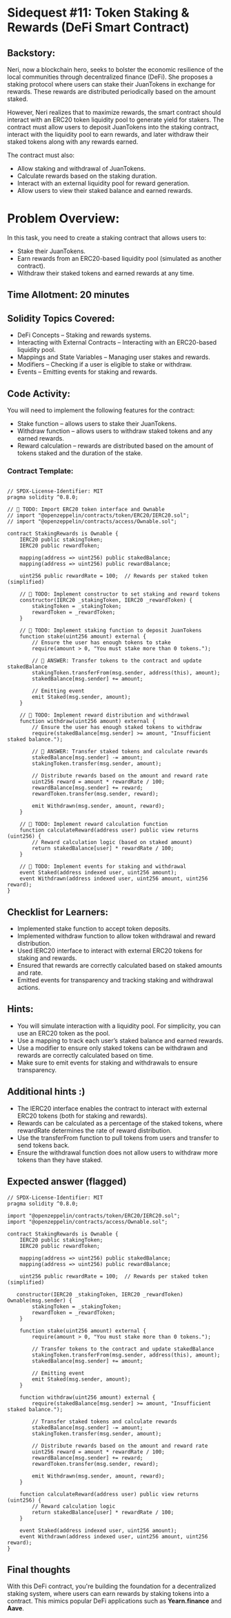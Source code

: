 # Sidequest #11: Token Staking & Rewards (DeFi Smart Contract)

## Backstory:

Neri, now a blockchain hero, seeks to bolster the economic resilience of the local communities through decentralized finance (DeFi). She proposes a staking protocol where users can stake their JuanTokens in exchange for rewards. These rewards are distributed periodically based on the amount staked.

However, Neri realizes that to maximize rewards, the smart contract should interact with an ERC20 token liquidity pool to generate yield for stakers. The contract must allow users to deposit JuanTokens into the staking contract, interact with the liquidity pool to earn rewards, and later withdraw their staked tokens along with any rewards earned.

The contract must also:

- Allow staking and withdrawal of JuanTokens.
- Calculate rewards based on the staking duration.
- Interact with an external liquidity pool for reward generation.
- Allow users to view their staked balance and earned rewards.

# Problem Overview:

In this task, you need to create a staking contract that allows users to:

- Stake their JuanTokens.
- Earn rewards from an ERC20-based liquidity pool (simulated as another contract).
- Withdraw their staked tokens and earned rewards at any time.

## Time Allotment: 20 minutes

## Solidity Topics Covered:

- DeFi Concepts – Staking and rewards systems.
- Interacting with External Contracts – Interacting with an ERC20-based liquidity pool.
- Mappings and State Variables – Managing user stakes and rewards.
- Modifiers – Checking if a user is eligible to stake or withdraw.
- Events – Emitting events for staking and rewards.

## Code Activity:

You will need to implement the following features for the contract:

- Stake function – allows users to stake their JuanTokens.
- Withdraw function – allows users to withdraw staked tokens and any earned rewards.
- Reward calculation – rewards are distributed based on the amount of tokens staked and the duration of the stake.

### Contract Template:

```solidity

// SPDX-License-Identifier: MIT
pragma solidity ^0.8.0;

// 🚩 TODO: Import ERC20 token interface and Ownable
// import "@openzeppelin/contracts/token/ERC20/IERC20.sol";
// import "@openzeppelin/contracts/access/Ownable.sol";

contract StakingRewards is Ownable {
    IERC20 public stakingToken;
    IERC20 public rewardToken;

    mapping(address => uint256) public stakedBalance;
    mapping(address => uint256) public rewardBalance;

    uint256 public rewardRate = 100;  // Rewards per staked token (simplified)

    // 🚩 TODO: Implement constructor to set staking and reward tokens
    constructor(IERC20 _stakingToken, IERC20 _rewardToken) {
        stakingToken = _stakingToken;
        rewardToken = _rewardToken;
    }

    // 🚩 TODO: Implement staking function to deposit JuanTokens
    function stake(uint256 amount) external {
        // Ensure the user has enough tokens to stake
        require(amount > 0, "You must stake more than 0 tokens.");

        // 🏁 ANSWER: Transfer tokens to the contract and update stakedBalance
        stakingToken.transferFrom(msg.sender, address(this), amount);
        stakedBalance[msg.sender] += amount;

        // Emitting event
        emit Staked(msg.sender, amount);
    }

    // 🚩 TODO: Implement reward distribution and withdrawal
    function withdraw(uint256 amount) external {
        // Ensure the user has enough staked tokens to withdraw
        require(stakedBalance[msg.sender] >= amount, "Insufficient staked balance.");

        // 🏁 ANSWER: Transfer staked tokens and calculate rewards
        stakedBalance[msg.sender] -= amount;
        stakingToken.transfer(msg.sender, amount);

        // Distribute rewards based on the amount and reward rate
        uint256 reward = amount * rewardRate / 100;
        rewardBalance[msg.sender] += reward;
        rewardToken.transfer(msg.sender, reward);

        emit Withdrawn(msg.sender, amount, reward);
    }

    // 🚩 TODO: Implement reward calculation function
    function calculateReward(address user) public view returns (uint256) {
        // Reward calculation logic (based on staked amount)
        return stakedBalance[user] * rewardRate / 100;
    }

    // 🚩 TODO: Implement events for staking and withdrawal
    event Staked(address indexed user, uint256 amount);
    event Withdrawn(address indexed user, uint256 amount, uint256 reward);
}
```

## Checklist for Learners:

- Implemented stake function to accept token deposits.
- Implemented withdraw function to allow token withdrawal and reward distribution.
- Used IERC20 interface to interact with external ERC20 tokens for staking and rewards.
- Ensured that rewards are correctly calculated based on staked amounts and rate.
- Emitted events for transparency and tracking staking and withdrawal actions.

## Hints:

- You will simulate interaction with a liquidity pool. For simplicity, you can use an ERC20 token as the pool.
- Use a mapping to track each user’s staked balance and earned rewards.
- Use a modifier to ensure only staked tokens can be withdrawn and rewards are correctly calculated based on time.
- Make sure to emit events for staking and withdrawals to ensure transparency.

## Additional hints :)

- The IERC20 interface enables the contract to interact with external ERC20 tokens (both for staking and rewards).
- Rewards can be calculated as a percentage of the staked tokens, where rewardRate determines the rate of reward distribution.
- Use the transferFrom function to pull tokens from users and transfer to send tokens back.
- Ensure the withdrawal function does not allow users to withdraw more tokens than they have staked.

## Expected answer (flagged)

```solidity
// SPDX-License-Identifier: MIT
pragma solidity ^0.8.0;

import "@openzeppelin/contracts/token/ERC20/IERC20.sol";
import "@openzeppelin/contracts/access/Ownable.sol";

contract StakingRewards is Ownable {
    IERC20 public stakingToken;
    IERC20 public rewardToken;

    mapping(address => uint256) public stakedBalance;
    mapping(address => uint256) public rewardBalance;

    uint256 public rewardRate = 100;  // Rewards per staked token (simplified)

   constructor(IERC20 _stakingToken, IERC20 _rewardToken) Ownable(msg.sender) {
        stakingToken = _stakingToken;
        rewardToken = _rewardToken;
    }

    function stake(uint256 amount) external {
        require(amount > 0, "You must stake more than 0 tokens.");

        // Transfer tokens to the contract and update stakedBalance
        stakingToken.transferFrom(msg.sender, address(this), amount);
        stakedBalance[msg.sender] += amount;

        // Emitting event
        emit Staked(msg.sender, amount);
    }

    function withdraw(uint256 amount) external {
        require(stakedBalance[msg.sender] >= amount, "Insufficient staked balance.");

        // Transfer staked tokens and calculate rewards
        stakedBalance[msg.sender] -= amount;
        stakingToken.transfer(msg.sender, amount);

        // Distribute rewards based on the amount and reward rate
        uint256 reward = amount * rewardRate / 100;
        rewardBalance[msg.sender] += reward;
        rewardToken.transfer(msg.sender, reward);

        emit Withdrawn(msg.sender, amount, reward);
    }

    function calculateReward(address user) public view returns (uint256) {
        // Reward calculation logic
        return stakedBalance[user] * rewardRate / 100;
    }

    event Staked(address indexed user, uint256 amount);
    event Withdrawn(address indexed user, uint256 amount, uint256 reward);
}
```

## Final thoughts

With this DeFi contract, you're building the foundation for a decentralized staking system, where users can earn rewards by staking tokens into a contract. This mimics popular DeFi applications such as **Yearn.finance** and **Aave**.
